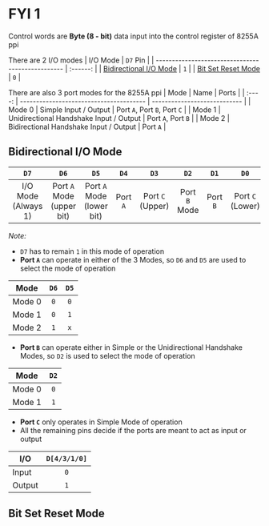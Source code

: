 # FYI 1

Control words are **Byte (8 - bit)** data input into the control register of 8255A ppi

There are 2 I/O modes
| I/O Mode                                          | `D7` Pin |
| ------------------------------------------------- | :------: |
| [Bidirectional I/O Mode](#bidirectional-i/o-mode) |   `1`    |
| [Bit Set Reset Mode](#bit-set-reset-mode)         |   `0`    |
<br>

There are also 3 port modes for the 8255A ppi
|  Mode  | Name                                    | Ports                        |
| :----: | --------------------------------------- | ---------------------------- |
| Mode 0 | Simple Input / Output                   | Port `A`, Port `B`, Port `C` |
| Mode 1 | Unidirectional Handshake Input / Output | Port `A`, Port `B`           |
| Mode 2 | Bidirectional Handshake Input / Output  | Port `A`                     |
<br>

## Bidirectional I/O Mode
<div align="center">

|          `D7`           |            `D6`             |            `D5`             |  `D4`  |        `D3`        |    `D2`     |  `D1`  |        `D0`        |
| :---------------------: | :-------------------------: | :-------------------------: | :----: | :----------------: | :---------: | :----: | :----------------: |
| I/O Mode<br/>(Always 1) | Port `A` Mode<br/>(upper bit) | Port `A` Mode<br/>(lower bit) | Port `A` | Port `C`<br/>(Upper) | Port `B` Mode | Port `B` | Port `C`<br/>(Lower) |
</div>

*Note:*
- `D7` has to remain `1` in this mode of operation
- **Port `A`** can operate in either of the 3 Modes, so `D6` and `D5` are used to select the mode of operation

<div align="center">

| Mode   | `D6`  | `D5`  |
| ------ | :---: | :---: |
| Mode 0 |  `0`  |  `0`  |
| Mode 1 |  `0`  |  `1`  |
| Mode 2 |  `1`  |  `x`  |

</div>

- **Port `B`** can operate either in Simple or the Unidirectional Handshake Modes, so `D2` is used to select the mode of operation

<div align="center">

| Mode   | `D2`  |
| ------ | :---: |
| Mode 0 |  `0`  |
| Mode 1 |  `1`  |

</div>

- **Port `C`** only operates in Simple Mode of operation
- All the remaining pins decide if the ports are meant to act as input or output

<div align="center">

| I/O    | `D[4/3/1/0]` |
| ------ | :----------: |
| Input  |     `0`      |
| Output |     `1`      |

</div>

<!-- TODO: fin this -->
## Bit Set Reset Mode

